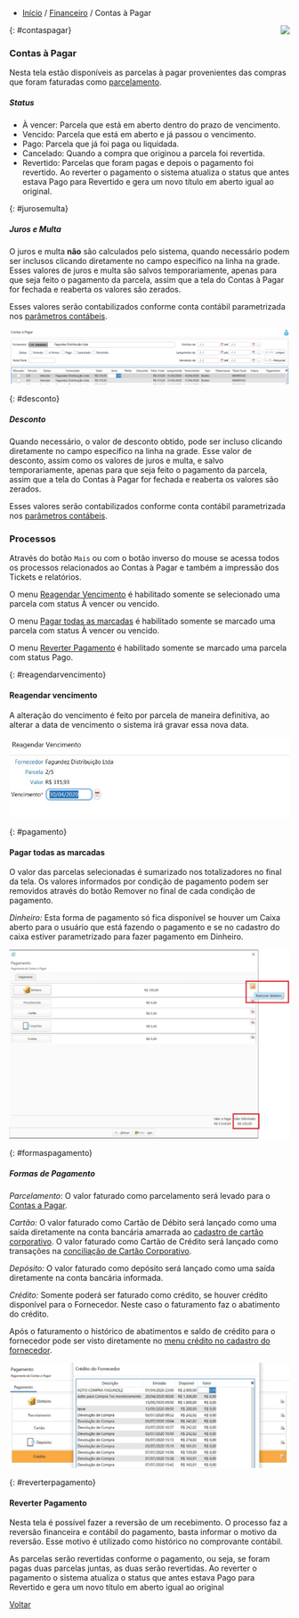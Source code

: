 - [Início](index.md) / [Financeiro](financeiro.md) / Contas à Pagar

<a href="http://docs.continentenuvem.com.br/dicas.html#dicas"><img align="right" src="http://docs.continentenuvem.com.br/images/dicas.png"></a>

{: #contaspagar}

### Contas à Pagar

Nesta tela estão disponíveis as parcelas à pagar provenientes das compras que foram faturadas como [parcelamento](compras_compra.md#faturamento).

##### Status

- À vencer: Parcela que está em aberto dentro do prazo de vencimento.
- Vencido: Parcela que está em aberto e já passou o vencimento.
- Pago: Parcela que já foi paga ou liquidada.
- Cancelado: Quando a compra que originou a parcela foi revertida.
- Revertido: Parcelas que foram pagas e depois o pagamento foi revertido. Ao reverter o pagamento o sistema atualiza o status que antes estava Pago para Revertido e gera um novo título em aberto igual ao original.

{: #jurosemulta}

##### Juros e Multa

O juros e multa **não** são calculados pelo sistema, quando necessário podem ser inclusos clicando diretamente no campo específico na linha na grade. Esses  valores de juros e multa são salvos temporariamente, apenas para que seja feito o pagamento da parcela, assim que a tela do Contas à Pagar for fechada e reaberta os valores são zerados.

Esses valores serão contabilizados conforme conta contábil parametrizada nos [parâmetros contábeis](contabilidade_parametro_contabil_contas_pagar.md#contaspagar).

![](images/financeiro_contas_pagar_juros_multa.jpg)



   {: #desconto}

##### Desconto

Quando necessário, o valor de desconto obtido, pode ser incluso clicando diretamente no campo específico na linha na grade. Esse valor de desconto, assim como os valores de juros e multa, e salvo temporariamente, apenas para que seja feito o pagamento da parcela, assim que a tela do Contas à Pagar for fechada e reaberta os valores são zerados.

Esses valores serão contabilizados conforme conta contábil parametrizada nos [parâmetros contábeis](contabilidade_parametro_contabil_contas_pagar.md#contaspagar).

### Processos

Através do botão `Mais` ou com o botão inverso do mouse se acessa todos os processos relacionados ao Contas à Pagar e também a impressão dos Tickets e relatórios.

O menu [Reagendar Vencimento](financeiro_contas_pagar.md#reagendarvencimento) é habilitado somente se selecionado uma parcela com status À vencer ou vencido.

O menu [Pagar todas as marcadas](financeiro_contas_pagar.md#pagamento) é habilitado somente se marcado uma parcela com status À vencer ou vencido.

O menu [Reverter Pagamento](financeiro_contas_pagar.md#reverterpagamento) é habilitado somente se marcado uma parcela com status Pago.



{: #reagendarvencimento}

#### Reagendar vencimento

A alteração do vencimento é feito por parcela de maneira definitiva, ao alterar a data de vencimento o sistema irá gravar essa nova data.

![](images/financeiro_contas_pagar_vencimento.jpg)



{: #pagamento}

#### Pagar todas as marcadas

O valor das parcelas selecionadas é sumarizado nos totalizadores no final da tela.  Os valores informados por condição de pagamento podem ser removidos através do botão Remover no final de cada condição de pagamento.

*Dinheiro:* Esta forma de pagamento só fica disponível se houver um Caixa aberto para o usuário que está fazendo o pagamento e se no cadastro do caixa estiver parametrizado para fazer pagamento em Dinheiro.

![](images/financeiro_contas_pagar_pagamento2.jpg)

{: #formaspagamento}

##### Formas de Pagamento

*Parcelamento*:  O valor faturado como parcelamento será levado para o [Contas a Pagar](financeiro_contas_pagar.md#contaspagar).

*Cartão:* O valor faturado como Cartão de Débito será lançado como uma saída diretamente na conta bancária amarrada ao [cadastro de cartão corporativo](financeiro_cartao_corporativo.md#cadastro). 
              O valor faturado como Cartão de Crédito será lançado como transações na [conciliação de Cartão Corporativo](financeiro_cartao_corporativo.md#conciliacao).

*Depósito:* O valor faturado como depósito será lançado como uma saída diretamente na conta bancária informada.

*Crédito:* Somente poderá ser faturado como crédito, se houver crédito disponível para o Fornecedor. Neste caso o faturamento faz o abatimento do crédito.

Após o faturamento o histórico de abatimentos e saldo de crédito para o fornecedor pode ser visto diretamente no [menu crédito no cadastro do fornecedor](compras_fornecedor.md#credito).

![](images/financeiro_contas_pagar_credito.jpg)





{: #reverterpagamento}

#### Reverter Pagamento

Nesta tela  é possível fazer a reversão de um recebimento. O processo faz a reversão financeira e contábil do pagamento, basta informar o motivo da reversão. Esse motivo é utilizado como histórico no comprovante contábil.

As parcelas serão revertidas conforme o pagamento, ou seja, se foram pagas duas parcelas juntas, as duas serão revertidas. Ao reverter o pagamento o sistema atualiza o status que antes estava Pago para Revertido e gera um novo título em aberto igual ao original







[Voltar](financeiro.md#financeirocontaspagar)



